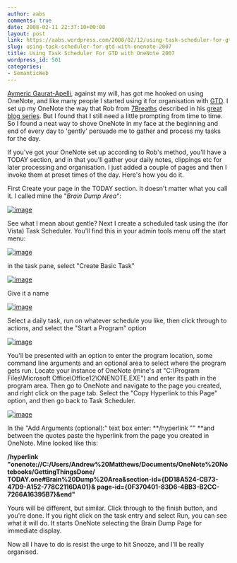 ```yaml
---
author: aabs
comments: true
date: 2008-02-11 22:37:10+00:00
layout: post
link: https://aabs.wordpress.com/2008/02/12/using-task-scheduler-for-gtd-with-onenote-2007/
slug: using-task-scheduler-for-gtd-with-onenote-2007
title: Using Task Scheduler For GTD with OneNote 2007
wordpress_id: 501
categories:
- SemanticWeb
---
```


[Aymeric Gaurat-Apelli](http://aymeric.gaurat.net/), against my will, has got me hooked on using OneNote, and like many people I started using it for organisation with [GTD](http://www.google.com.au/url?sa=t&ct=res&cd=1&url=http%3A%2F%2Fen.wikipedia.org%2Fwiki%2FGetting_Things_Done&ei=SMmwR-ngHqTIswKI0qnwCQ&usg=AFQjCNHi9227WDd1uvPMy9kZTRrMcKJIxA&sig2=k1UKesK9RZVMxE_zsdAEXA). I set up my OneNote the way that Rob from [7Breaths](http://www.blog.7breaths.co.uk) described in his [great blog series](http://www.blog.7breaths.co.uk/2007/04/gtd-with-onenote-set-up.html). But I found that I still need a little prompting from time to time. So I found a neat way to shove OneNote in my face at the beginning and end of every day to 'gently' persuade me to gather and process my tasks for the day.

If you've got your OneNote set up according to Rob's method, you'll have a TODAY section, and in that you'll gather your daily notes, clippings etc for later processing and organisation. I just added a couple of pages and then I invoke them at preset times of the day. Here's how you do it.

First Create your page in the TODAY section. It doesn't matter what you call it. I called mine the "_Brain Dump Area_":

[![image](http://aabs.files.wordpress.com/2008/02/image-thumb.png)](http://aabs.files.wordpress.com/2008/02/image.png)

See what I mean about gentle? Next I create a scheduled task using the (for Vista) Task Scheduler. You'll find this in your admin tools menu off the start menu:

[![image](http://aabs.files.wordpress.com/2008/02/image-thumb1.png)](http://aabs.files.wordpress.com/2008/02/image1.png)

in the task pane, select "Create Basic Task"

[![image](http://aabs.files.wordpress.com/2008/02/image-thumb2.png)](http://aabs.files.wordpress.com/2008/02/image2.png)

Give it a name

[![image](http://aabs.files.wordpress.com/2008/02/image-thumb3.png)](http://aabs.files.wordpress.com/2008/02/image3.png)

Select a daily task, run on whatever schedule you like, then click through to actions, and select the "Start a Program" option

[![image](http://aabs.files.wordpress.com/2008/02/image-thumb4.png)](http://aabs.files.wordpress.com/2008/02/image4.png)

You'll be presented with an option to enter the program location, some command line arguments and an optional area to select where the program gets run. Locate your instance of OneNote (mine's at "C:\Program Files\Microsoft Office\Office12\ONENOTE.EXE") and enter its path in the program area. Then go to OneNote and navigate to the page you created, and right click on the page tab. Select the "Copy Hyperlink to this Page" option, and then go back to Task Scheduler.

[![image](http://aabs.files.wordpress.com/2008/02/image-thumb5.png)](http://aabs.files.wordpress.com/2008/02/image5.png)

In the "Add Arguments (optional):" text box enter: **/hyperlink "" **and between the quotes paste the hyperlink from the page you created in OneNote. Mine looked like this:

**/hyperlink "onenote://C:/Users/Andrew%20Matthews/Documents/OneNote%20Notebooks/GettingThingsDone/
TODAY.one#Brain%20Dump%20Area&section-id={DD18A524-CB73-47D9-A152-778C2116DA01}&
page-id={0F370401-83D6-4BB3-B2CC-7266A16395B7}&end"**

Yours will be different, but similar. Click through to the finish button, and you're done. If you right click on the task entry and select Run, you can see what it will do. It starts OneNote selecting the Brain Dump Page for immediate display.

Now all I have to do is resist the urge to hit Snooze, and I'll be really organised.
